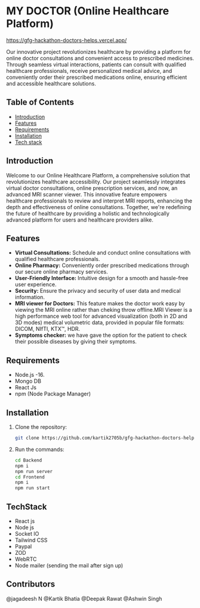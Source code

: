 
# MY DOCTOR (Online Healthcare Platform)
https://gfg-hackathon-doctors-helps.vercel.app/

Our innovative project revolutionizes healthcare by providing a platform for online doctor consultations and convenient access to prescribed medicines. Through seamless virtual interactions, patients can consult with qualified healthcare professionals, receive personalized medical advice, and conveniently order their prescribed medications online, ensuring efficient and accessible healthcare solutions.

## Table of Contents

- [Introduction](#introduction)
- [Features](#features)
- [Requirements](#requirements)
- [Installation](#installation)
- [Tech stack](#techstack)



## Introduction

Welcome to our Online Healthcare Platform, a comprehensive solution that revolutionizes healthcare accessibility. Our project seamlessly integrates virtual doctor consultations, online prescription services, and now, an advanced MRI scanner viewer. This innovative feature empowers healthcare professionals to review and interpret MRI reports, enhancing the depth and effectiveness of online consultations. Together, we're redefining the future of healthcare by providing a holistic and technologically advanced platform for users and healthcare providers alike.

## Features

- **Virtual Consultations:** Schedule and conduct online consultations with qualified healthcare professionals.
- **Online Pharmacy:** Conveniently order prescribed medications through our secure online pharmacy services.
- **User-Friendly Interface:** Intuitive design for a smooth and hassle-free user experience.
- **Security:** Ensure the privacy and security of user data and medical information.
- **MRI viewer for Doctors:** This feature makes the doctor work easy by viewing the MRI online rather than cheking throw offline.MRI Viewer is a high performance web tool for advanced visualization (both in 2D and 3D modes) medical volumetric data, provided in popular file formats: DICOM, NIfTI, KTX™, HDR.
- **Symptoms checker:** we have gave the option for the patient to check their possible diseases by giving their symptoms. 


## Requirements

- Node.js -16. 
- Mongo DB
- React Js
- npm (Node Package Manager)

## Installation

1. Clone the repository:

   ```bash
   git clone https://github.com/kartik2705b/gfg-hackathon-doctors-helps.git
   
2. Run the commands:
   ```bash
   cd Backend
   npm i
   npm run server
   cd Frontend
   npm i
   npm run start 

## TechStack
- React js
- Node js
- Socket IO
- Tailwind CSS
- Paypal
- ZOD
- WebRTC
- Node mailer (sending the mail after sign up)


## Contributors 
@jagadeesh N
@Kartik Bhatia
@Deepak Rawat
@Ashwin Singh



